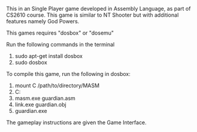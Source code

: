 This in an Single Player game developed in Assembly Language, as part of CS2610 course.
This game is similar to NT Shooter but with additional features namely God Powers.

This games requires "dosbox" or "dosemu"

Run the following commands in the terminal
1. sudo apt-get install dosbox
2. sudo dosbox

To compile this game, run the following in dosbox:
1. mount C /path/to/directory/MASM
2. C:
3. masm.exe guardian.asm
4. link.exe guardian.obj
5. guardian.exe

The gameplay instructions are given the Game Interface.

